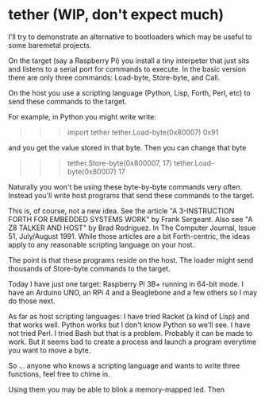 # tether (WIP, don't expect much)

I'll try to demonstrate an alternative to bootloaders which may be
useful to some baremetal projects.

On the target (say a Raspberry Pi) you install a tiny interpeter that
just sits and listens to a serial port for commands to execute. In the
basic version there are only three commands: Load-byte, Store-byte,
and Call.

On the host you use a scripting language (Python, Lisp, Forth, Perl,
etc) to send these commands to the target. 

For example, in Python you might write write:
> >> import tether
> >> tether.Load-byte(0x80007)
> 0x91

and you get the value stored in that byte. Then you can change that byte

> >> tether.Store-byte(0x800007, 17)
> >> tether.Load-byte(0x80007)
> 17

Naturally you won't be using these byte-by-byte commands very often.
Instead you'll write host programs that send these commands to the target.

This is, of course, not a new idea. See the article "A 3-INSTRUCTION
FORTH FOR EMBEDDED SYSTEMS WORK" by Frank Sergeant. Also see "A Z8
TALKER AND HOST" by Brad Rodriguez. In The Computer Journal, Issue 51,
July/August 1991. While those articles are a bit Forth-centric,
the ideas apply to any reasonable scripting language on your host.


The point is that these programs reside on the host. The loader might
send thousands of Store-byte commands to the target. 


Today I have just one target: Raspberry Pi 3B+ running in 64-bit
mode. I have an Arduino UNO, an RPi 4 and a Beaglebone and a few
others so I may do those next.

As far as host scripting languages: I have tried Racket (a kind of
Lisp) and that works well. Python works but I don't know Python so
we'll see. I have not tried Perl. I tried Bash but that is a problem.
Probably it can be made to work. But it seems bad to create a process
and launch a program everytime you want to move a byte.

So ... anyone who knows a scripting language and wants to write three
functions, feel free to chime in.


Using them you may be able to blink a memory-mapped led. Then